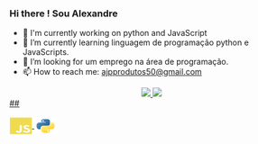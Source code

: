 ### Hi there ! Sou Alexandre
- 🔭 I'm currently working on python and JavaScript
- 🌱 I’m currently learning linguagem de programação python e JavaScripts.
- 🤔 I’m looking for  um emprego na área de programação.
- 📫 How to reach me: ajpprodutos50@gmail.com

<div align="center">
  <a href="https://github.com/Alexandre-Peres">
  <img height="150em" src="https://github-readme-stats.vercel.app/api?username=Alexandre-peres&show_icons=false&theme=blue-green&include_all_commits=true&count_private=true"/>
  <img height="150em" src="https://github-readme-stats.vercel.app/api/top-langs/?username=Alexandre-peres&layout=compact&langs_count=7&theme=blue-green"/>
</div>
##
  <div style="display: inline_block"><br>
  <img align="center" alt="Alexandre-Js" height="30" width="40" src="https://raw.githubusercontent.com/devicons/devicon/master/icons/javascript/javascript-plain.svg">
  <img align="center" alt="Alexandre-Python" height="30" width="40" src="https://raw.githubusercontent.com/devicons/devicon/master/icons/python/python-original.svg">
  
</div>
  

